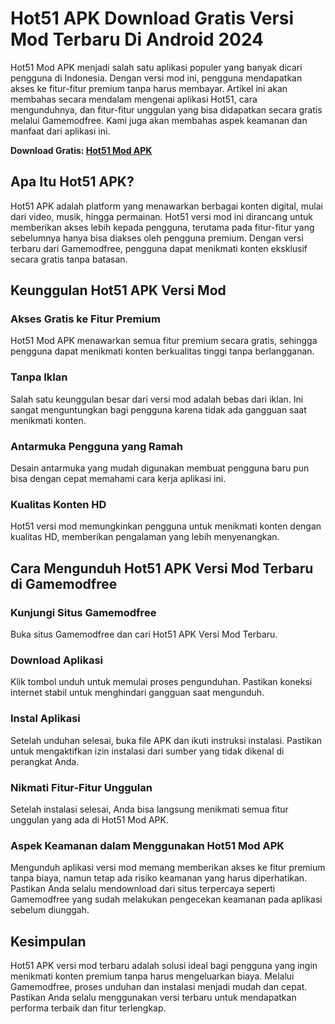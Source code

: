 # Hot51 APK Download Gratis Versi Mod Terbaru Di Android 2024

Hot51 Mod APK menjadi salah satu aplikasi populer yang banyak dicari pengguna di Indonesia. Dengan versi mod ini, pengguna mendapatkan akses ke fitur-fitur premium tanpa harus membayar. Artikel ini akan membahas secara mendalam mengenai aplikasi Hot51, cara mengunduhnya, dan fitur-fitur unggulan yang bisa didapatkan secara gratis melalui Gamemodfree. Kami juga akan membahas aspek keamanan dan manfaat dari aplikasi ini.

**Download Gratis: [Hot51 Mod APK](https://hot51-apk.gamemodfree.com)**

## Apa Itu Hot51 APK?
Hot51 APK adalah platform yang menawarkan berbagai konten digital, mulai dari video, musik, hingga permainan. Hot51 versi mod ini dirancang untuk memberikan akses lebih kepada pengguna, terutama pada fitur-fitur yang sebelumnya hanya bisa diakses oleh pengguna premium. Dengan versi terbaru dari Gamemodfree, pengguna dapat menikmati konten eksklusif secara gratis tanpa batasan.

## Keunggulan Hot51 APK Versi Mod
### Akses Gratis ke Fitur Premium
Hot51 Mod APK menawarkan semua fitur premium secara gratis, sehingga pengguna dapat menikmati konten berkualitas tinggi tanpa berlangganan.

### Tanpa Iklan
Salah satu keunggulan besar dari versi mod adalah bebas dari iklan. Ini sangat menguntungkan bagi pengguna karena tidak ada gangguan saat menikmati konten.

### Antarmuka Pengguna yang Ramah
Desain antarmuka yang mudah digunakan membuat pengguna baru pun bisa dengan cepat memahami cara kerja aplikasi ini.

### Kualitas Konten HD
Hot51 versi mod memungkinkan pengguna untuk menikmati konten dengan kualitas HD, memberikan pengalaman yang lebih menyenangkan.

## Cara Mengunduh Hot51 APK Versi Mod Terbaru di Gamemodfree
### Kunjungi Situs Gamemodfree
Buka situs Gamemodfree dan cari Hot51 APK Versi Mod Terbaru.

### Download Aplikasi
Klik tombol unduh untuk memulai proses pengunduhan. Pastikan koneksi internet stabil untuk menghindari gangguan saat mengunduh.

### Instal Aplikasi
Setelah unduhan selesai, buka file APK dan ikuti instruksi instalasi. Pastikan untuk mengaktifkan izin instalasi dari sumber yang tidak dikenal di perangkat Anda.

### Nikmati Fitur-Fitur Unggulan
Setelah instalasi selesai, Anda bisa langsung menikmati semua fitur unggulan yang ada di Hot51 Mod APK.

### Aspek Keamanan dalam Menggunakan Hot51 Mod APK
Mengunduh aplikasi versi mod memang memberikan akses ke fitur premium tanpa biaya, namun tetap ada risiko keamanan yang harus diperhatikan. Pastikan Anda selalu mendownload dari situs terpercaya seperti Gamemodfree yang sudah melakukan pengecekan keamanan pada aplikasi sebelum diunggah.

## Kesimpulan
Hot51 APK versi mod terbaru adalah solusi ideal bagi pengguna yang ingin menikmati konten premium tanpa harus mengeluarkan biaya. Melalui Gamemodfree, proses unduhan dan instalasi menjadi mudah dan cepat. Pastikan Anda selalu menggunakan versi terbaru untuk mendapatkan performa terbaik dan fitur terlengkap.
